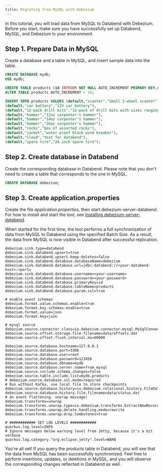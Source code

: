 ```yaml
---
title: Migrating from MySQL with Debezium
---
```


In this tutorial, you will load data from MySQL to Databend with Debezium. Before you start, make sure you have successfully set up Databend, MySQL, and Debezium in your environment.

## Step 1. Prepare Data in MySQL

Create a database and a table in MySQL, and insert sample data into the table.

```sql
CREATE DATABASE mydb;
USE mydb;

CREATE TABLE products (id INTEGER NOT NULL AUTO_INCREMENT PRIMARY KEY,name VARCHAR(255) NOT NULL,description VARCHAR(512));
ALTER TABLE products AUTO_INCREMENT = 10;

INSERT INTO products VALUES (default,"scooter","Small 2-wheel scooter"),
(default,"car battery","12V car battery"),
(default,"12-pack drill bits","12-pack of drill bits with sizes ranging from #40 to #3"),
(default,"hammer","12oz carpenter's hammer"),
(default,"hammer","14oz carpenter's hammer"),
(default,"hammer","16oz carpenter's hammer"),
(default,"rocks","box of assorted rocks"),
(default,"jacket","water-proof black wind breaker"),
(default,"cloud","test for databend"),
(default,"spare tire","24 inch spare tire");
```

## Step 2. Create database in Databend

Create the corresponding database in Databend. Please note that you don't need to create a table that corresponds to the one in MySQL.

```sql
CREATE DATABASE debezium;
```

## Step 3. Create application.properties

Create the file _application.properties_, then start debezium-server-databend. For how to install and start the tool, see [Installing debezium-server-databend](#installing-debezium-server-databend).

When started for the first time, the tool performs a full synchronization of data from MySQL to Databend using the specified Batch Size. As a result, the data from MySQL is now visible in Databend after successful replication.

```text title='application.properties'
debezium.sink.type=databend
debezium.sink.databend.upsert=true
debezium.sink.databend.upsert-keep-deletes=false
debezium.sink.databend.database.databaseName=debezium
debezium.sink.databend.database.url=jdbc:databend://<your-databend-host>:<port>
debezium.sink.databend.database.username=<your-username>
debezium.sink.databend.database.password=<your-password>
debezium.sink.databend.database.primaryKey=id
debezium.sink.databend.database.tableName=products
debezium.sink.databend.database.param.ssl=true

# enable event schemas
debezium.format.value.schemas.enable=true
debezium.format.key.schemas.enable=true
debezium.format.value=json
debezium.format.key=json

# mysql source
debezium.source.connector.class=io.debezium.connector.mysql.MySqlConnector
debezium.source.offset.storage.file.filename=data/offsets.dat
debezium.source.offset.flush.interval.ms=60000

debezium.source.database.hostname=127.0.0.1
debezium.source.database.port=3306
debezium.source.database.user=root
debezium.source.database.password=123456
debezium.source.database.dbname=mydb
debezium.source.database.server.name=from_mysql
debezium.source.include.schema.changes=false
debezium.source.table.include.list=mydb.products
# debezium.source.database.ssl.mode=required
# Run without Kafka, use local file to store checkpoints
debezium.source.database.history=io.debezium.relational.history.FileDatabaseHistory
debezium.source.database.history.file.filename=data/status.dat
# do event flattening. unwrap message!
debezium.transforms=unwrap
debezium.transforms.unwrap.type=io.debezium.transforms.ExtractNewRecordState
debezium.transforms.unwrap.delete.handling.mode=rewrite
debezium.transforms.unwrap.drop.tombstones=true

# ############ SET LOG LEVELS ############
quarkus.log.level=INFO
# Ignore messages below warning level from Jetty, because it's a bit verbose
quarkus.log.category."org.eclipse.jetty".level=WARN
```

You're all set! If you query the products table in Databend, you will see that the data from MySQL has been successfully synchronized. Feel free to perform insertions, updates, or deletions in MySQL, and you will observe the corresponding changes reflected in Databend as well.